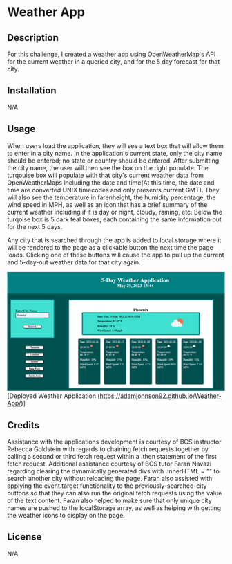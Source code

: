# Weather App

## Description

For this challenge, I created a weather app using OpenWeatherMap's API for the current weather in a queried city, and for the 5 day forecast for that city.

## Installation

N/A

## Usage

When users load the application, they will see a text box that will allow them to enter in a city name. In the application's current state, only the city name should be entered; no state or country should be entered. After submitting the city name, the user will then see the box on the right populate. The turqouise box will populate with that city's current weather data from OpenWeatherMaps including the date and time(At this time, the date and time are converted UNIX timecodes and only presents current GMT). They will also see the temperature in farenheight, the humidity percentage, the wind speed in MPH, as well as an icon that has a brief summary of the current weather including if it is day or night, cloudy, raining, etc. Below the turqoise box is 5 dark teal boxes, each containing the same information but for the next 5 days. 

Any city that is searched through the app is added to local storage where it will be rendered to the page as a clickable button the next time the page loads. Clicking one of these buttons will cause the app to pull up the current and 5-day-out weather data for that city again. 

![alt text](./assets/ScreenShot-weather.PNG)
[Deployed Weather Application (https://adamjohnson92.github.io/Weather-App/)]


## Credits

Assistance with the applications development is courtesy of BCS instructor Rebecca Goldstein with regards to chaining fetch requests together by calling a second or third fetch request within a .then statement of the first fetch request. Additional assistance courtesy of BCS tutor Faran Navazi regarding clearing the dynamically generated divs with .innerHTML = "" to search another city without reloading the page. Faran also assisted with applying the event.target functionality to the previously-searched-city buttons so that they can also run the original fetch requests using the value of the text content. Faran also helped to make sure that only unique city names are pushed to the localStorage array, as well as helping with getting the weather icons to display on the page.

## License

N/A
